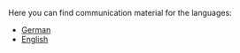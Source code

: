 Here you can find communication material for the languages:

* [German](https://github.com/skade/rust-three-days-course/tree/master/communication-material/de-DE)
* [English](https://github.com/skade/rust-three-days-course/tree/master/communication-material/en-US)
